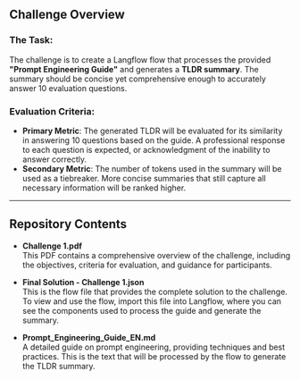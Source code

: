 ## Challenge Overview

### The Task:
The challenge is to create a Langflow flow that processes the provided **"Prompt Engineering Guide"** and generates a **TLDR summary**. The summary should be concise yet comprehensive enough to accurately answer 10 evaluation questions.

### Evaluation Criteria:
- **Primary Metric**: The generated TLDR will be evaluated for its similarity in answering 10 questions based on the guide. A professional response to each question is expected, or acknowledgment of the inability to answer correctly.
- **Secondary Metric**: The number of tokens used in the summary will be used as a tiebreaker. More concise summaries that still capture all necessary information will be ranked higher.

---

## Repository Contents

- **Challenge 1.pdf**  
  This PDF contains a comprehensive overview of the challenge, including the objectives, criteria for evaluation, and guidance for participants.

- **Final Solution - Challenge 1.json**  
  This is the flow file that provides the complete solution to the challenge. To view and use the flow, import this file into Langflow, where you can see the components used to process the guide and generate the summary.

- **Prompt_Engineering_Guide_EN.md**  
A detailed guide on prompt engineering, providing techniques and best practices. This is the text that will be processed by the flow to generate the TLDR summary.
